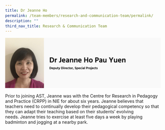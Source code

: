 ```yaml
---
title: Dr Jeanne Ho
permalink: /team-members/research-and-communication-team/permalink/
description: ""
third_nav_title: Research & Communication Team
---
```

![Dr Jeanne Ho Pau Yuen](/images/Dr%20Jeanne%20Ho%20Pau%20Yuen.jpg)

Prior to joining AST, Jeanne was with the Centre for Research in Pedagogy and Practice (CRPP) in NIE for about six years. Jeanne believes that teachers need to continually develop their pedagogical competency so that they can adapt their teaching based on their students’ evolving needs. Jeanne tries to exercise at least five days a week by playing badminton and jogging at a nearby park.